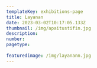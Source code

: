 ```yaml
---
templateKey: exhibitions-page
title: Layanan
date: 2023-03-02T10:17:05.133Z
thumbnail: /img/apaitustifin.jpg
description: 
number: 
pagetype:
  
featuredimage: /img/layanann.jpg
---
```



